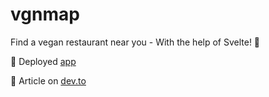 # vgnmap

Find a vegan restaurant near you - With the help of Svelte! 🌱

🙌 Deployed [app](https://vgnmap.netlify.app/)

📖 Article on [dev.to](https://dev.to/thr0n/find-a-vegan-restaurant-near-you-with-the-help-of-svelte-24ln)
